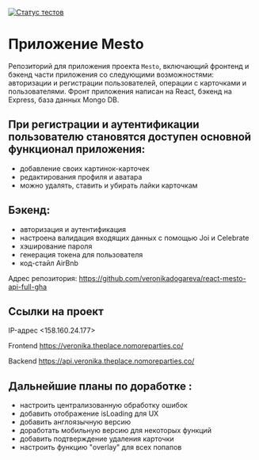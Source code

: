 [![Статус тестов](../../actions/workflows/tests.yml/badge.svg)](../../actions/workflows/tests.yml)

# Приложение Mesto
Репозиторий для приложения проекта `Mesto`, включающий фронтенд и бэкенд части приложения со следующими возможностями: авторизации и регистрации пользователей, операции с карточками и пользователями. Фронт приложения написан на React, бэкенд на Express, база данных Mongo DB.

## При регистрации и аутентификации пользователю становятся доступен основной функционал приложения:
* добавление своих картинок-карточек
* редактирования профиля и аватара
* можно удалять, ставить и убирать лайки карточкам

## Бэкенд:
* авторизация и аутентификация
* настроена валидация входящих данных с помощью Joi и Celebrate
* хэширование пароля
* генерация токена для пользователя
* код-стайл AirBnb

Адрес репозитория: https://github.com/veronikadogareva/react-mesto-api-full-gha
## Ссылки на проект

IP-адрес <158.160.24.177>

Frontend https://veronika.theplace.nomoreparties.co/

Backend https://api.veronika.theplace.nomoreparties.co/

## Дальнейшие планы по доработке :
* настроить централизованную обработку ошибок
* добавить отображение isLoading для UX
* добавить англоязычную версию
* доработать мобильную версию для некоторых функций
* добавить подтверждение удаления карточки
* настроить функцию "overlay" для всех попапов